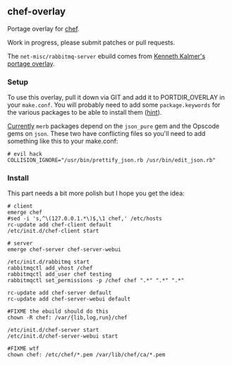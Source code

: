 ## chef-overlay

Portage overlay for [chef][0].

Work in progress, please submit patches or pull requests.

The `net-misc/rabbitmq-server` ebuild comes from [Kenneth Kalmer's portage 
overlay][1].

### Setup

To use this overlay, pull it down via GIT and add it to PORTDIR_OVERLAY in your
`make.conf`. You will probably need to add some `package.keywords` for the
various packages to be able to install them ([hint][2]).

[Currently][3] `merb` packages depend on the `json_pure` gem and the Opscode
gems on `json`. These two have conflicting files so you'll need to add
something like this to your make.conf:

    # evil hack
    COLLISION_IGNORE="/usr/bin/prettify_json.rb /usr/bin/edit_json.rb"

[0]: http://wiki.opscode.com/display/chef
[1]: http://github.com/kennethkalmer/portage-overlay/tree/master/net-misc/rabbitmq-server/
[2]: http://gist.github.com/332188
[3]: http://tickets.opscode.com/browse/OHAI-95

### Install

This part needs a bit more polish but I hope you get the idea:

    # client
    emerge chef
    #sed -i 's,^\(127.0.0.1.*\)$,\1 chef,' /etc/hosts
    rc-update add chef-client default
    /etc/init.d/chef-client start
    
    # server
    emerge chef-server chef-server-webui
    
    /etc/init.d/rabbitmq start
    rabbitmqctl add_vhost /chef
    rabbitmqctl add_user chef testing
    rabbitmqctl set_permissions -p /chef chef ".*" ".*" ".*"
    
    rc-update add chef-server default
    rc-update add chef-server-webui default
    
    #FIXME the ebuild should do this
    chown -R chef: /var/{lib,log,run}/chef
    
    /etc/init.d/chef-server start
    /etc/init.d/chef-server-webui start

    #FIXME wtf
    chown chef: /etc/chef/*.pem /var/lib/chef/ca/*.pem


